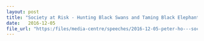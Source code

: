 ```yaml
---
layout: post
title: "Society at Risk - Hunting Black Swans and Taming Black Elephants, at the NTU Para Limes' Disrupted Balance - Societies At Risk Conference, 5 Dec 2016, Singapore"
date:   2016-12-05
file_url: "https:/files/media-centre/speeches/2016-12-05-peter-ho---society-at-risk.pdf"
---
```


